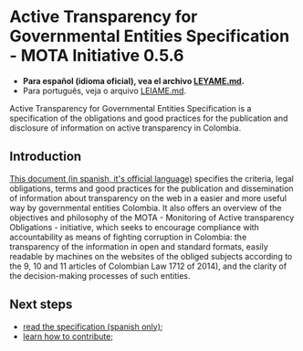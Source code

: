 # Active Transparency for Governmental Entities Specification - MOTA Initiative 0.5.6

- **Para español (idioma oficial), vea el archivo [LEYAME.md](LEYAME.md).**
- Para português, veja o arquivo [LEIAME.md](LEIAME.md).

Active Transparency for Governmental Entities Specification is a specification of the obligations and good practices for the publication and disclosure of information on active transparency in Colombia.

## Introduction

[This document (in spanish, it's official language)](mota-active-transparency-specification.md) specifies the criteria, legal obligations, terms and good practices for the publication and dissemination of information about transparency on the web in a easier and more useful way by governmental entities Colombia. It also offers an overview of the objectives and philosophy of the MOTA - Monitoring of Active transparency Obligations - initiative, which seeks to encourage compliance with accountability as means of fighting corruption in Colombia: the transparency of the information in open and standard  formats, easily readable by machines on the websites of the obliged subjects according to the 9, 10 and 11 articles of Colombian Law 1712 of 2014), and the clarity of the decision-making processes of such entities.

## Next steps

- [read the specification (spanish only)](mota-active-transparency-specification.md);
- [learn how to contribute](CONTRIBUTING.md);
